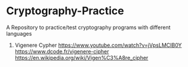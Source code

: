 # Cryptography-Practice
A Repository to practice/test cryptography programs with different languages

1. Vigenere Cypher
   https://www.youtube.com/watch?v=jVpsLMCIB0Y
   https://www.dcode.fr/vigenere-cipher
   https://en.wikipedia.org/wiki/Vigen%C3%A8re_cipher
